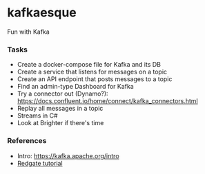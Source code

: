 # kafkaesque
Fun with Kafka

### Tasks

- Create a docker-compose file for Kafka and its DB
- Create a service that listens for messages on a topic
- Create an API endpoint that posts messages to a topic
- Find an admin-type Dashboard for Kafka
- Try a connector out (Dynamo?): https://docs.confluent.io/home/connect/kafka_connectors.html
- Replay all messages in a topic
- Streams in C#
- Look at Brighter if there's time

### References

- Intro: https://kafka.apache.org/intro
- [Redgate tutorial](https://www.red-gate.com/simple-talk/dotnet/net-development/using-apache-kafka-with-net/)